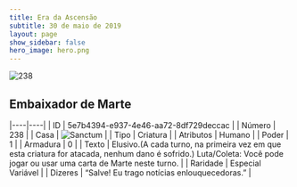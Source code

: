 ```yaml
---
title: Era da Ascensão
subtitle: 30 de maio de 2019
layout: page
show_sidebar: false
hero_image: hero.png
---
```


![238](https://cdn.keyforgegame.com/media/card_front/pt/435_238_V877MX2J4G2X_pt.png)

## Embaixador de Marte

|----|----|
| ID | 5e7b4394-e937-4e46-aa72-8df729deccac |
| Número | 238 |
| Casa | ![Sanctum](https://archonarcana.com/images/thumb/c/c7/Sanctum.png/22px-Sanctum.png "Santuário") |
| Tipo | Criatura |
| Atributos | Humano |
| Poder | 1 |
| Armadura | 0 |
| Texto | Elusivo.(A cada turno, na primeira vez em que esta criatura for atacada, nenhum dano é sofrido.) Luta/Coleta: Você pode jogar ou usar uma carta de Marte neste turno. |
| Raridade | Especial Variável |
| Dizeres | “Salve! Eu trago notícias enlouquecedoras.” |

